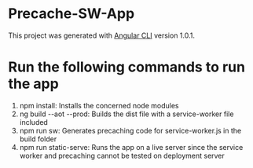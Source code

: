 # Precache-SW-App

This project was generated with [Angular CLI](https://github.com/angular/angular-cli) version 1.0.1.

# Run the following commands to run the app

1. npm install: Installs the concerned node modules
2. ng build --aot --prod: Builds the dist file with a service-worker file included
3. npm run sw: Generates precaching code for service-worker.js in the build folder
4. npm run static-serve: Runs the app on a live server since the service worker and precaching cannot be tested on deployment server 